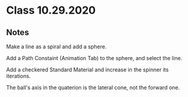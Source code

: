 # Class 10.29.2020

## Notes

Make a line as a spiral and add a sphere. <br />

Add a Path Constaint (Animation Tab) to the sphere, and select the line. <br />

Add a checkered Standard Material and increase in the spinner its iterations. <br />

The ball's axis in the quaterion is the lateral cone, not the forward one. <br />
